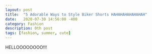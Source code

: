 ```yaml
---
layout: post
title:  "5 Adorable Ways to Style Biker Shorts HAHAHAHAHAHAHAH"
date:   2020-07-30 14:56:00 -400
category: Fashion
description: 0th post
tags: [fashion, summer, cute]
---
```


HELLOOOOOOOO!!!